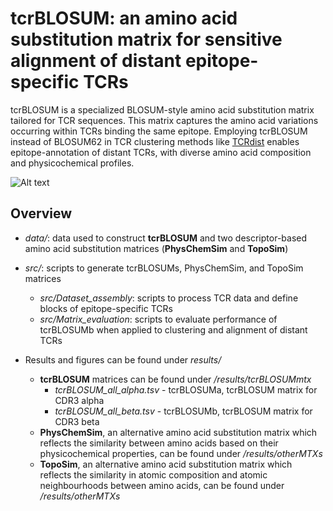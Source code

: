 # tcrBLOSUM: an amino acid substitution matrix for sensitive alignment of distant epitope-specific TCRs
tcrBLOSUM is a specialized BLOSUM-style amino acid substitution matrix tailored for TCR sequences. This matrix captures the amino acid variations occurring within TCRs binding the same epitope. Employing tcrBLOSUM instead of BLOSUM62 in TCR clustering methods like [TCRdist](https://github.com/kmayerb/tcrdist3) enables epitope-annotation of distant TCRs, with diverse amino acid composition and physicochemical profiles.

![Alt text](./results/figures/graph_abstract.png?raw=true "graphical abstract")

[//]: # (<p align="center">)

[//]: # (  <img src="results/figures/graph_abstract.png" alt="graphical abstract" width="800" />)

[//]: # (</p>)

## Overview

- *data/*: data used to construct **tcrBLOSUM** and two descriptor-based amino acid substitution matrices (**PhysChemSim** and **TopoSim**)

- *src/*: scripts to generate tcrBLOSUMs, PhysChemSim, and TopoSim matrices
  - *src/Dataset_assembly*: scripts to process TCR data and define blocks of epitope-specific TCRs
  - *src/Matrix_evaluation*: scripts to evaluate performance of tcrBLOSUMb when applied to clustering and alignment of distant TCRs

- Results and figures can be found under *results/*
  - **tcrBLOSUM** matrices can be found under */results/tcrBLOSUMmtx*
    - *tcrBLOSUM_all_alpha.tsv* - tcrBLOSUMa, tcrBLOSUM matrix for CDR3 alpha
    - *tcrBLOSUM_all_beta.tsv* - tcrBLOSUMb, tcrBLOSUM matrix for CDR3 beta
  - **PhysChemSim**, an alternative amino acid substitution matrix which reflects the similarity between amino acids based on their physicochemical properties, can be found under */results/otherMTXs*
  - **TopoSim**, an alternative amino acid substitution matrix which reflects the similarity in atomic composition and atomic neighbourhoods between amino acids, can be found under */results/otherMTXs*
